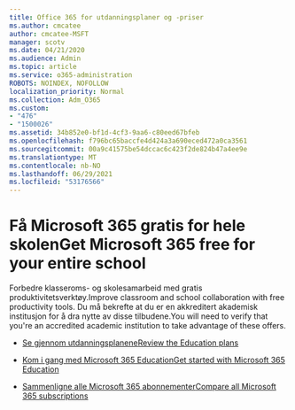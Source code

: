 ```yaml
---
title: Office 365 for utdanningsplaner og -priser
ms.author: cmcatee
author: cmcatee-MSFT
manager: scotv
ms.date: 04/21/2020
ms.audience: Admin
ms.topic: article
ms.service: o365-administration
ROBOTS: NOINDEX, NOFOLLOW
localization_priority: Normal
ms.collection: Adm_O365
ms.custom:
- "476"
- "1500026"
ms.assetid: 34b852e0-bf1d-4cf3-9aa6-c80eed67bfeb
ms.openlocfilehash: f796bc65baccfe4d424a3a690eced472a0ca3561
ms.sourcegitcommit: 00a9c41575be54dccac6c423f2de824b47a4ee9e
ms.translationtype: MT
ms.contentlocale: nb-NO
ms.lasthandoff: 06/29/2021
ms.locfileid: "53176566"
---
```

# <a name="get-microsoft-365-free-for-your-entire-school"></a><span data-ttu-id="1d649-102">Få Microsoft 365 gratis for hele skolen</span><span class="sxs-lookup"><span data-stu-id="1d649-102">Get Microsoft 365 free for your entire school</span></span>

<span data-ttu-id="1d649-103">Forbedre klasseroms- og skolesamarbeid med gratis produktivitetsverktøy.</span><span class="sxs-lookup"><span data-stu-id="1d649-103">Improve classroom and school collaboration with free productivity tools.</span></span> <span data-ttu-id="1d649-104">Du må bekrefte at du er en akkreditert akademisk institusjon for å dra nytte av disse tilbudene.</span><span class="sxs-lookup"><span data-stu-id="1d649-104">You will need to verify that you're an accredited academic institution to take advantage of these offers.</span></span>
  
- [<span data-ttu-id="1d649-105">Se gjennom utdanningsplanene</span><span class="sxs-lookup"><span data-stu-id="1d649-105">Review the Education plans</span></span>](https://products.office.com/academic/compare-office-365-education-plans)

- [<span data-ttu-id="1d649-106">Kom i gang med Microsoft 365 Education</span><span class="sxs-lookup"><span data-stu-id="1d649-106">Get started with Microsoft 365 Education</span></span>](https://support.office.com/article/get-started-with-office-365-education-ab02abe5-a1ee-458c-b749-5b44416ccf14?wt.mc_id=o365_portal_mmaven&ui=en-US&rs=en-US&ad=US)

- [<span data-ttu-id="1d649-107">Sammenligne alle Microsoft 365 abonnementer</span><span class="sxs-lookup"><span data-stu-id="1d649-107">Compare all Microsoft 365 subscriptions</span></span>](https://products.office.com/business/compare-more-office-365-for-business-plans)
